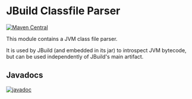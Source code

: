 # JBuild Classfile Parser

[![Maven Central](https://img.shields.io/maven-central/v/com.athaydes.jbuild/jbuild-classfile-parser.svg?label=Maven%20Central)](https://search.maven.org/search?q=a:jbuild-classfile-parser%20g:com.athaydes.jbuild)

This module contains a JVM class file parser.

It is used by JBuild (and embedded in its jar) to introspect JVM bytecode, but can be used independently
of JBuild's main artifact.

## Javadocs

[![javadoc](https://javadoc.io/badge2/com.athaydes.jbuild/jbuild-classfile-parser/javadoc.svg)](https://javadoc.io/doc/com.athaydes.jbuild/jbuild-classfile-parser)
